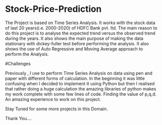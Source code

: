 # Stock-Price-Prediction

The Project is based on Time Series Analysis.
It works with the stock data of last 20 years(i.e. 2000-2020) of HDFC Bank pvt. ltd.
The main reason to do this project is to analyse the expected trend versus the observed trend during the years.
It also shows the main purpose of making the data stationary with dickey-fuller test before performing the analysis.
It also shows the use of Auto Regressive and Moving Average approach to perform the Analysis.

#Challenges

Previously , I use to perform Time Series Analysis on data using pen and paper with different forms of calculation.
In the beginning it was little confusing when I decided to implement it using Python but then I realised that rather doing a huge calculation the amazing libraries of python 
makes my work complete with some few lines of code.
Finding the value of p,q,d.
An amazing experience to work on this project.

Stay Tuned for some more projects in this Domain.

Thank You....
